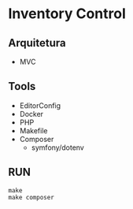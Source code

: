 # Inventory Control

## Arquitetura

-   MVC

## Tools

-   EditorConfig
-   Docker
-   PHP
-   Makefile
-   Composer
    -   symfony/dotenv

## RUN

```
make
make composer
```
